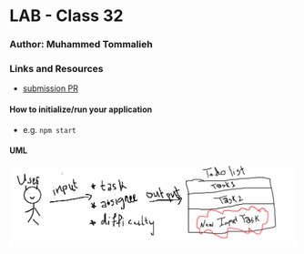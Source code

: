 # LAB - Class 32

### Author: Muhammed Tommalieh

### Links and Resources

- [submission PR](https://github.com/401-advanced-javascript-tommalieh/todo/pull/2)


#### How to initialize/run your application

- e.g. `npm start`


#### UML

![uml](uml-todo.PNG)
